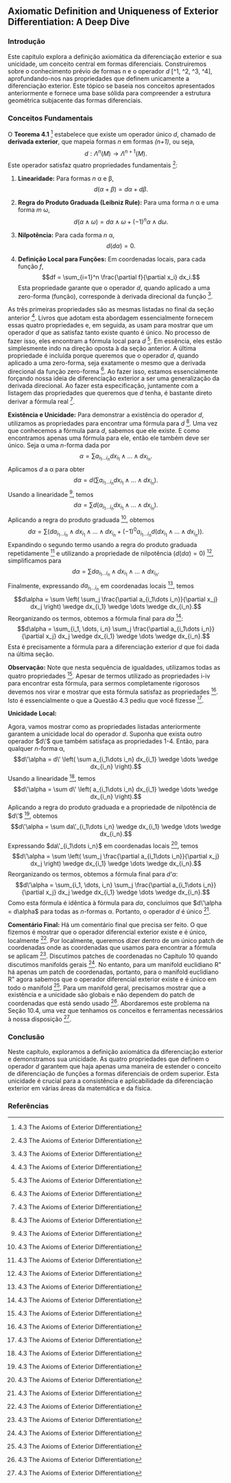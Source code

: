## Axiomatic Definition and Uniqueness of Exterior Differentiation: A Deep Dive
### Introdução
Este capítulo explora a definição axiomática da diferenciação exterior e sua unicidade, um conceito central em formas diferenciais. Construiremos sobre o conhecimento prévio de formas n e o operador *d* [^1, ^2, ^3, ^4], aprofundando-nos nas propriedades que definem unicamente a diferenciação exterior. Este tópico se baseia nos conceitos apresentados anteriormente e fornece uma base sólida para compreender a estrutura geométrica subjacente das formas diferenciais.

### Conceitos Fundamentais
O **Teorema 4.1** [^5] estabelece que existe um operador único *d*, chamado de **derivada exterior**, que mapeia formas *n* em formas *(n+1)*, ou seja,
$$d: \Lambda^n(M) \rightarrow \Lambda^{n+1}(M).$$
Este operador satisfaz quatro propriedades fundamentais [^5]:

1.  **Linearidade:** Para formas *n* α e β,
    $$d(\alpha + \beta) = d\alpha + d\beta.$$

2.  **Regra do Produto Graduada (Leibniz Rule):** Para uma forma *n* α e uma forma *m* ω,
    $$d(\alpha \wedge \omega) = d\alpha \wedge \omega + (-1)^n \alpha \wedge d\omega.$$

3.  **Nilpotência:** Para cada forma *n* α,
    $$d(d\alpha) = 0.$$

4.  **Definição Local para Funções:** Em coordenadas locais, para cada função *f*,
    $$df = \sum_{i=1}^n \frac{\partial f}{\partial x_i} dx_i.$$
    Esta propriedade garante que o operador *d*, quando aplicado a uma zero-forma (função), corresponde à derivada direcional da função [^5].

As três primeiras propriedades são as mesmas listadas no final da seção anterior [^5]. Livros que adotam esta abordagem essencialmente fornecem essas quatro propriedades e, em seguida, as usam para mostrar que um operador *d* que as satisfaz tanto existe quanto é único. No processo de fazer isso, eles encontram a fórmula local para *d* [^5]. Em essência, eles estão simplesmente indo na direção oposta à da seção anterior. A última propriedade é incluída porque queremos que o operador *d*, quando aplicado a uma zero-forma, seja exatamente o mesmo que a derivada direcional da função zero-forma [^5]. Ao fazer isso, estamos essencialmente forçando nossa ideia de diferenciação exterior a ser uma generalização da derivada direcional. Ao fazer esta especificação, juntamente com a listagem das propriedades que queremos que *d* tenha, é bastante direto derivar a fórmula real [^5].

**Existência e Unicidade:**
Para demonstrar a existência do operador *d*, utilizamos as propriedades para encontrar uma fórmula para *d* [^5]. Uma vez que conhecemos a fórmula para *d*, sabemos que ele existe. E como encontramos apenas uma fórmula para ele, então ele também deve ser único. Seja α uma *n*-forma dada por
$$\alpha = \sum a_{i_1\dots i_n} dx_{i_1} \wedge \dots \wedge dx_{i_n}.$$
Aplicamos *d* a α para obter
$$d\alpha = d \left( \sum a_{i_1\dots i_n} dx_{i_1} \wedge \dots \wedge dx_{i_n} \right).$$
Usando a linearidade [^5], temos
$$d\alpha = \sum d \left( a_{i_1\dots i_n} dx_{i_1} \wedge \dots \wedge dx_{i_n} \right).$$
Aplicando a regra do produto graduada [^5], obtemos
$$d\alpha = \sum \left( da_{i_1\dots i_n} \wedge dx_{i_1} \wedge \dots \wedge dx_{i_n} + (-1)^0 a_{i_1\dots i_n} d(dx_{i_1} \wedge \dots \wedge dx_{i_n}) \right).$$
Expandindo o segundo termo usando a regra do produto graduada repetidamente [^5] e utilizando a propriedade de nilpotência ($d(d\alpha) = 0$) [^5], simplificamos para
$$d\alpha = \sum da_{i_1\dots i_n} \wedge dx_{i_1} \wedge \dots \wedge dx_{i_n}.$$
Finalmente, expressando $da_{i_1\dots i_n}$ em coordenadas locais [^5], temos
$$d\alpha = \sum \left( \sum_j \frac{\partial a_{i_1\dots i_n}}{\partial x_j} dx_j \right) \wedge dx_{i_1} \wedge \dots \wedge dx_{i_n}.$$
Reorganizando os termos, obtemos a fórmula final para *dα* [^5]:
$$d\alpha = \sum_{i_1, \dots, i_n} \sum_j \frac{\partial a_{i_1\dots i_n}}{\partial x_j} dx_j \wedge dx_{i_1} \wedge \dots \wedge dx_{i_n}.$$
Esta é precisamente a fórmula para a diferenciação exterior *d* que foi dada na última seção.

**Observação:** Note que nesta sequência de igualdades, utilizamos todas as quatro propriedades [^5]. Apesar de termos utilizado as propriedades i-iv para encontrar esta fórmula, para sermos completamente rigorosos devemos nos virar e mostrar que esta fórmula satisfaz as propriedades [^5]. Isto é essencialmente o que a Questão 4.3 pediu que você fizesse [^5].

**Unicidade Local:**

Agora, vamos mostrar como as propriedades listadas anteriormente garantem a unicidade local do operador *d*. Suponha que exista outro operador $d\'$ que também satisfaça as propriedades 1-4. Então, para qualquer *n*-forma α,
$$d\'\alpha = d\' \left( \sum a_{i_1\dots i_n} dx_{i_1} \wedge \dots \wedge dx_{i_n} \right).$$
Usando a linearidade [^5], temos
$$d\'\alpha = \sum d\' \left( a_{i_1\dots i_n} dx_{i_1} \wedge \dots \wedge dx_{i_n} \right).$$
Aplicando a regra do produto graduada e a propriedade de nilpotência de $d\'$ [^5], obtemos
$$d\'\alpha = \sum da\'_{i_1\dots i_n} \wedge dx_{i_1} \wedge \dots \wedge dx_{i_n}.$$
Expressando $da\'_{i_1\dots i_n}$ em coordenadas locais [^5], temos
$$d\'\alpha = \sum \left( \sum_j \frac{\partial a_{i_1\dots i_n}}{\partial x_j} dx_j \right) \wedge dx_{i_1} \wedge \dots \wedge dx_{i_n}.$$
Reorganizando os termos, obtemos a fórmula final para *d\'α*:
$$d\'\alpha = \sum_{i_1, \dots, i_n} \sum_j \frac{\partial a_{i_1\dots i_n}}{\partial x_j} dx_j \wedge dx_{i_1} \wedge \dots \wedge dx_{i_n}.$$
Como esta fórmula é idêntica à fórmula para *dα*, concluímos que $d\'\alpha = d\alpha$ para todas as *n*-formas α. Portanto, o operador *d* é único [^5].

**Comentário Final:**
Há um comentário final que precisa ser feito. O que fizemos é mostrar que o operador diferencial exterior existe e é único, localmente [^6]. Por localmente, queremos dizer dentro de um único patch de coordenadas onde as coordenadas que usamos para encontrar a fórmula se aplicam [^6]. Discutimos patches de coordenadas no Capítulo 10 quando discutimos manifolds gerais [^6]. No entanto, para um manifold euclidiano R" há apenas um patch de coordenadas, portanto, para o manifold euclidiano R" agora sabemos que o operador diferencial exterior existe e é único em todo o manifold [^6]. Para um manifold geral, precisamos mostrar que a existência e a unicidade são globais e não dependem do patch de coordenadas que está sendo usado [^6]. Abordaremos este problema na Seção 10.4, uma vez que tenhamos os conceitos e ferramentas necessários à nossa disposição [^6].

### Conclusão
Neste capítulo, exploramos a definição axiomática da diferenciação exterior e demonstramos sua unicidade. As quatro propriedades que definem o operador *d* garantem que haja apenas uma maneira de estender o conceito de diferenciação de funções a formas diferenciais de ordem superior. Esta unicidade é crucial para a consistência e aplicabilidade da diferenciação exterior em várias áreas da matemática e da física.

### Referências
[^1]: 4.2 The Local Formula
[^2]: 4.2 The Local Formula
[^3]: 4.2 The Local Formula
[^4]: 4.2 The Local Formula
[^5]: 4.3 The Axioms of Exterior Differentiation
[^6]: 4.3 The Axioms of Exterior Differentiation

<!-- END -->
